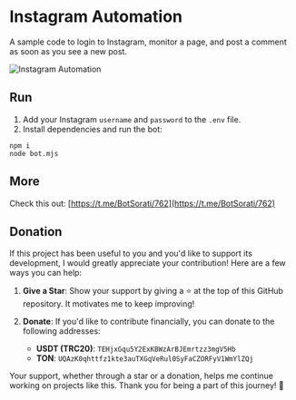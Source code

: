 # Instagram Automation
A sample code to login to Instagram, monitor a page, and post a comment as soon as you see a new post.

![Instagram Automation](https://github.com/user-attachments/assets/3781303f-9488-476c-b17a-2a957dbdf79f)

## Run
1. Add your Instagram `username` and `password` to the `.env` file.
2. Install dependencies and run the bot:
```
npm i
node bot.mjs
```

## More
Check this out: [https://t.me/BotSorati/762](https://t.me/BotSorati/762)

## Donation
If this project has been useful to you and you'd like to support its development, I would greatly appreciate your contribution! Here are a few ways you can help:

1. **Give a Star**: Show your support by giving a ⭐ at the top of this GitHub repository. It motivates me to keep improving!
2. **Donate**: If you'd like to contribute financially, you can donate to the following addresses:

   - **USDT (TRC20)**: `TEHjxGqu5Y2ExKBWzArBJEmrtzz3mgV5Hb`
   - **TON**: `UQAzK0qhttfz1kte3auTXGqVeRul0SyFaCZORFyV1WmYlZQj`

Your support, whether through a star or a donation, helps me continue working on projects like this. Thank you for being a part of this journey! 🚀
